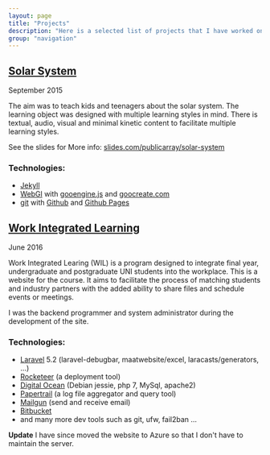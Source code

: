 ```yaml
---
layout: page
title: "Projects"
description: "Here is a selected list of projects that I have worked on."
group: "navigation"
---
```


## [Solar System](https://publicarray.github.io/solarsystem/)

September 2015

The aim was to teach kids and teenagers about the solar system. The learning object was designed with multiple learning styles in mind. There is textual, audio, visual and minimal kinetic content to facilitate multiple learning styles. 

See the slides for More info: [slides.com/publicarray/solar-system](https://slides.com/publicarray/solar-system)

### Technologies:

* [Jekyll](https://jekyllrb.com/)
* [WebGl](https://en.wikipedia.org/wiki/WebGL) with [gooengine.js](https://github.com/GooTechnologies/goojs) and [goocreate.com](https://goocreate.com/)
* [git](https://git-scm.com/) with [Github](https://github.com/) and [Github Pages](https://pages.github.com/)

## [Work Integrated Learning](https://workintegratedlearing.azurewebsites.net/)

June 2016

Work Integrated Learing (WIL) is a program designed to integrate final year, undergraduate and postgraduate UNI students into the workplace. This is a website for the course. It aims to facilitate the process of matching students and industry partners with the added ability to share files and schedule events or meetings.

I was the backend programmer and system administrator during the development of the site.

### Technologies:
* [Laravel](https://laravel.com/) 5.2 (laravel-debugbar, maatwebsite/excel, laracasts/generators, ...)
* [Rocketeer](http://rocketeer.autopergamene.eu/) (a deployment tool)
* [Digital Ocean](https://www.digitalocean.com/) (Debian jessie, php 7, MySql, apache2)
* [Papertrail](https://papertrailapp.com/) (a log file aggregator and query tool)
* [Mailgun](https://mailgun.com/) (send and receive email)
* [Bitbucket](https://bitbucket.org/)
* and many more dev tools such as git, ufw, fail2ban ...

**Update** I have since moved the website to Azure so that I don't have to maintain the server.
